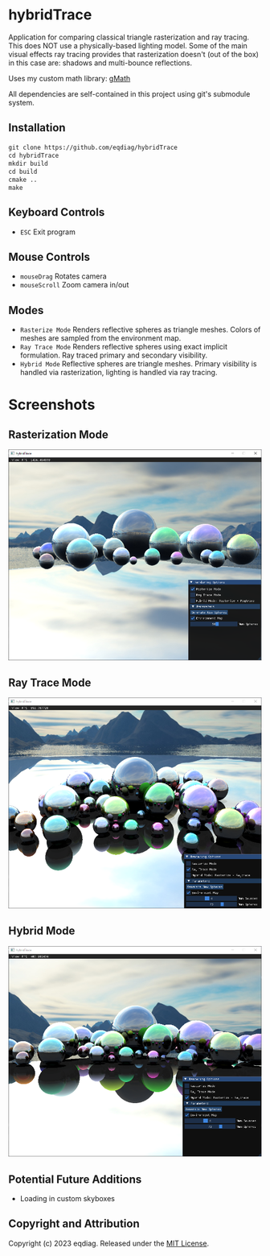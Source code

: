 # hybridTrace

Application for comparing classical triangle rasterization and ray tracing.
This does NOT use a physically-based lighting model.
Some of the main visual effects ray tracing provides that rasterization doesn't (out of the box) in this case are: shadows and multi-bounce reflections.

Uses my custom math library: [gMath](https://github.com/eqdiag/gMath)

All dependencies are self-contained in this project using git's submodule system.



## Installation

```
git clone https://github.com/eqdiag/hybridTrace
cd hybridTrace
mkdir build
cd build
cmake ..
make
```


## Keyboard Controls
  * `ESC` Exit program

## Mouse Controls
  * `mouseDrag` Rotates camera
  * `mouseScroll` Zoom camera in/out

## Modes
  *  `Rasterize Mode` Renders reflective spheres as triangle meshes. Colors of meshes are sampled from the environment map.
  *  `Ray Trace Mode`  Renders reflective spheres using exact implicit formulation. Ray traced primary and secondary visibility.
  *  `Hybrid Mode`  Reflective spheres are triangle meshes. Primary visibility is handled via rasterization, lighting is handled via ray tracing.


# Screenshots
## Rasterization Mode
![Rasterization Mode](/screenshots/raster_mode.PNG "Rasterization Mode Example")
## Ray Trace Mode
![Ray Trace Mode](/screenshots/trace_mode.PNG "Ray Trace Mode Example")
## Hybrid Mode
![Hybrid Mode](screenshots/hybrid_mode.PNG "Hybrid Mode Example")

## Potential Future Additions
  * Loading in custom skyboxes
                       
## Copyright and Attribution
Copyright (c) 2023 eqdiag. Released under the [MIT License](https://github.com/eqdiag/hybridTrace/blob/main/LICENSE.md).
